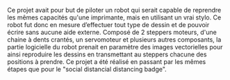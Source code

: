 Ce projet avait pour but de piloter un robot qui serait capable de reprendre les mêmes capacités qu'une imprimante, 
mais en utilisant un vrai stylo.
Ce robot fut donc en mesure d’effectuer tout type de dessin et de pouvoir écrire sans aucune aide externe. 
Composé de 2 steppers moteurs, d'une chaine à dents crantés, un servomoteur et plusieurs autres composants, la partie logicielle du robot prenait en paramètre des images vectorielles pour ainsi reproduire les dessins en transmettant au steppers chacune des positions à prendre. 
Ce projet a été réalisé en passant par les mêmes étapes que pour le "social distancial distancing badge".
